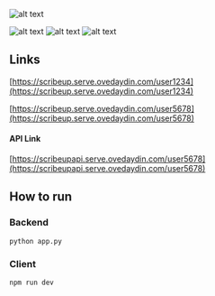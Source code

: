 
![alt text](https://i.ibb.co/JFrSqph/Screen-Shot-2021-11-15-at-23-14-28.png "test")

![alt text](https://giphy.com/gifs/KYPxw47tWiaea6wjev "gif")
![alt text](https://i.ibb.co/WD9ss5R/Screen-Shot-2021-11-15-at-23-07-56.png "pic1")
![alt text](https://i.ibb.co/J2krJLx/Screen-Shot-2021-11-15-at-23-12-35.png "pic2")

## Links
[https://scribeup.serve.ovedaydin.com/user1234](https://scribeup.serve.ovedaydin.com/user1234)

[https://scribeup.serve.ovedaydin.com/user5678](https://scribeup.serve.ovedaydin.com/user5678)

#### API Link
[https://scribeupapi.serve.ovedaydin.com/user5678](https://scribeupapi.serve.ovedaydin.com/user5678)

## How to run

### Backend
```
python app.py
```
### Client
```
npm run dev
```
